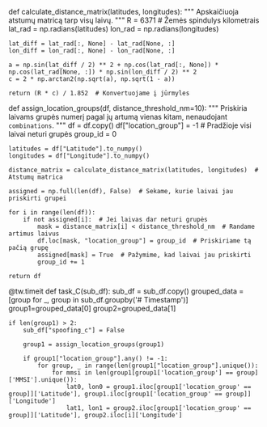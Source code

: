 def calculate_distance_matrix(latitudes, longitudes):
    """
    Apskaičiuoja atstumų matricą tarp visų laivų.
    """
    R = 6371  # Žemės spindulys kilometrais
    lat_rad = np.radians(latitudes)
    lon_rad = np.radians(longitudes)

    lat_diff = lat_rad[:, None] - lat_rad[None, :]
    lon_diff = lon_rad[:, None] - lon_rad[None, :]
    
    a = np.sin(lat_diff / 2) ** 2 + np.cos(lat_rad[:, None]) * np.cos(lat_rad[None, :]) * np.sin(lon_diff / 2) ** 2
    c = 2 * np.arctan2(np.sqrt(a), np.sqrt(1 - a))
    
    return (R * c) / 1.852  # Konvertuojame į jūrmyles

def assign_location_groups(df, distance_threshold_nm=10):
    """
    Priskiria laivams grupės numerį pagal jų artumą vienas kitam,
    nenaudojant `combinations`.
    """
    df = df.copy()
    df["location_group"] = -1  # Pradžioje visi laivai neturi grupės
    group_id = 0

    latitudes = df["Latitude"].to_numpy()
    longitudes = df["Longitude"].to_numpy()

    distance_matrix = calculate_distance_matrix(latitudes, longitudes)  # Atstumų matrica

    assigned = np.full(len(df), False)  # Sekame, kurie laivai jau priskirti grupei

    for i in range(len(df)):
        if not assigned[i]:  # Jei laivas dar neturi grupės
            mask = distance_matrix[i] < distance_threshold_nm  # Randame artimus laivus
            df.loc[mask, "location_group"] = group_id  # Priskiriame tą pačią grupę
            assigned[mask] = True  # Pažymime, kad laivai jau priskirti
            group_id += 1

    return df

@tw.timeit
def task_C(sub_df):
    sub_df = sub_df.copy()
    grouped_data = [group for _, group in sub_df.groupby('# Timestamp')] 
    group1=grouped_data[0]
    group2=grouped_data[1]

    if len(group1) > 2:  
        sub_df["spoofing_c"] = False
        
        group1 = assign_location_groups(group1)

        if group1["location_group"].any() != -1:
            for group, _ in range(len(group1["location_group"].unique()):
                for mmsi in len(group1[group1['location_group'] == group]['MMSI'].unique()):
                    lat0, lon0 = group1.iloc[group1['location_group' == group]]['Latitude'], group1.iloc[group1['location_group' == group]]['Longitude']
                    lat1, lon1 = group2.iloc[group1['location_group' == group]]['Latitude'], group2.iloc[i]['Longitude']

